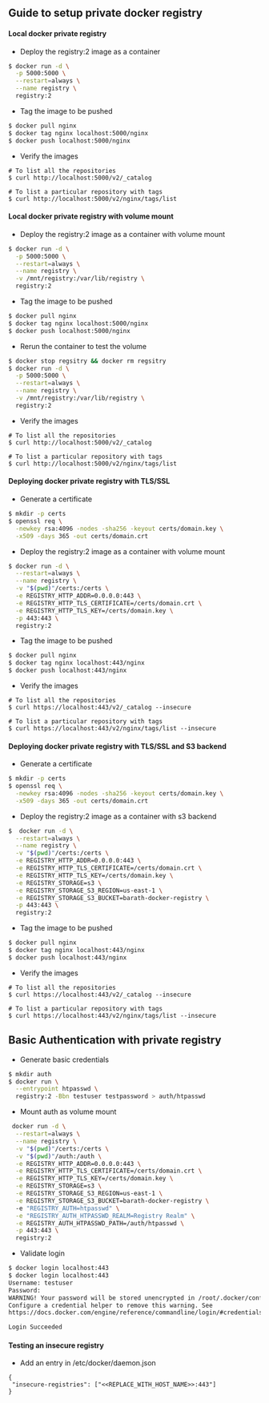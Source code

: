 ## Guide to setup private docker registry

#### Local docker private registry

- Deploy the registry:2 image as a container
```sh
$ docker run -d \
  -p 5000:5000 \
  --restart=always \
  --name registry \
  registry:2
```
- Tag the image to be pushed

```sh
$ docker pull nginx
$ docker tag nginx localhost:5000/nginx
$ docker push localhost:5000/nginx
```

- Verify the images

```
# To list all the repositories
$ curl http://localhost:5000/v2/_catalog

# To list a particular repository with tags
$ curl http://localhost:5000/v2/nginx/tags/list
```


#### Local docker private registry with volume mount

- Deploy the registry:2 image as a container with volume mount

```sh
$ docker run -d \
  -p 5000:5000 \
  --restart=always \
  --name registry \
  -v /mnt/registry:/var/lib/registry \
  registry:2
```
- Tag the image to be pushed

```sh
$ docker pull nginx
$ docker tag nginx localhost:5000/nginx
$ docker push localhost:5000/nginx
```

- Rerun the container to test the volume

```sh
$ docker stop regsitry && docker rm regsitry
$ docker run -d \
  -p 5000:5000 \
  --restart=always \
  --name registry \
  -v /mnt/registry:/var/lib/registry \
  registry:2
```

- Verify the images

```
# To list all the repositories
$ curl http://localhost:5000/v2/_catalog

# To list a particular repository with tags
$ curl http://localhost:5000/v2/nginx/tags/list
```

#### Deploying docker private registry with TLS/SSL

- Generate a certificate

```sh
$ mkdir -p certs
$ openssl req \
  -newkey rsa:4096 -nodes -sha256 -keyout certs/domain.key \
  -x509 -days 365 -out certs/domain.crt
```

- Deploy the registry:2 image as a container with volume mount

```sh
$ docker run -d \
  --restart=always \
  --name registry \
  -v "$(pwd)"/certs:/certs \
  -e REGISTRY_HTTP_ADDR=0.0.0.0:443 \
  -e REGISTRY_HTTP_TLS_CERTIFICATE=/certs/domain.crt \
  -e REGISTRY_HTTP_TLS_KEY=/certs/domain.key \
  -p 443:443 \
  registry:2
```

- Tag the image to be pushed

```sh
$ docker pull nginx
$ docker tag nginx localhost:443/nginx
$ docker push localhost:443/nginx
```
- Verify the images

```
# To list all the repositories
$ curl https://localhost:443/v2/_catalog --insecure

# To list a particular repository with tags
$ curl https://localhost:443/v2/nginx/tags/list --insecure
```



#### Deploying docker private registry with TLS/SSL and S3 backend

- Generate a certificate

```sh
$ mkdir -p certs
$ openssl req \
  -newkey rsa:4096 -nodes -sha256 -keyout certs/domain.key \
  -x509 -days 365 -out certs/domain.crt
```

- Deploy the registry:2 image as a container with s3 backend

```sh
$  docker run -d \
  --restart=always \
  --name registry \
  -v "$(pwd)"/certs:/certs \
  -e REGISTRY_HTTP_ADDR=0.0.0.0:443 \
  -e REGISTRY_HTTP_TLS_CERTIFICATE=/certs/domain.crt \
  -e REGISTRY_HTTP_TLS_KEY=/certs/domain.key \
  -e REGISTRY_STORAGE=s3 \
  -e REGISTRY_STORAGE_S3_REGION=us-east-1 \
  -e REGISTRY_STORAGE_S3_BUCKET=barath-docker-registry \
  -p 443:443 \
  registry:2
```

- Tag the image to be pushed

```sh
$ docker pull nginx
$ docker tag nginx localhost:443/nginx
$ docker push localhost:443/nginx
```
- Verify the images

```
# To list all the repositories
$ curl https://localhost:443/v2/_catalog --insecure

# To list a particular repository with tags
$ curl https://localhost:443/v2/nginx/tags/list --insecure
```

## Basic Authentication with private registry

- Generate basic credentials

```sh
$ mkdir auth
$ docker run \
  --entrypoint htpasswd \
  registry:2 -Bbn testuser testpassword > auth/htpasswd
```

- Mount auth as volume mount

```sh
 docker run -d \
  --restart=always \
  --name registry \
  -v "$(pwd)"/certs:/certs \
  -v "$(pwd)"/auth:/auth \
  -e REGISTRY_HTTP_ADDR=0.0.0.0:443 \
  -e REGISTRY_HTTP_TLS_CERTIFICATE=/certs/domain.crt \
  -e REGISTRY_HTTP_TLS_KEY=/certs/domain.key \
  -e REGISTRY_STORAGE=s3 \
  -e REGISTRY_STORAGE_S3_REGION=us-east-1 \
  -e REGISTRY_STORAGE_S3_BUCKET=barath-docker-registry \ 
  -e "REGISTRY_AUTH=htpasswd" \
  -e "REGISTRY_AUTH_HTPASSWD_REALM=Registry Realm" \
  -e REGISTRY_AUTH_HTPASSWD_PATH=/auth/htpasswd \
  -p 443:443 \
  registry:2
```

- Validate login

```sh
$ docker login localhost:443
$ docker login localhost:443
Username: testuser
Password: 
WARNING! Your password will be stored unencrypted in /root/.docker/config.json.
Configure a credential helper to remove this warning. See
https://docs.docker.com/engine/reference/commandline/login/#credentials-store

Login Succeeded
```

#### Testing an insecure registry

- Add an entry in /etc/docker/daemon.json

```
{
 "insecure-registries": ["<<REPLACE_WITH_HOST_NAME>>:443"]
}
```

